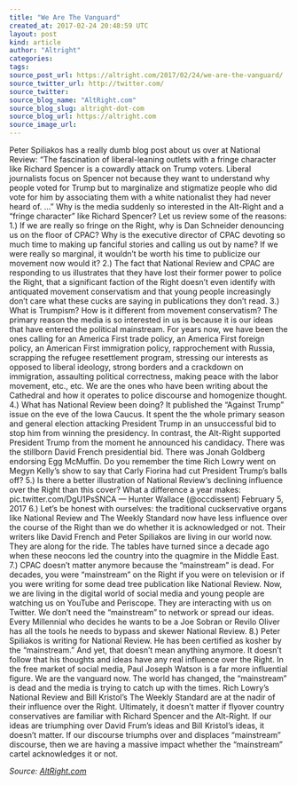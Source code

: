 ```yaml
---
title: "We Are The Vanguard"
created_at: 2017-02-24 20:48:59 UTC
layout: post
kind: article
author: "Altright"
categories: 
tags: 
source_post_url: https://altright.com/2017/02/24/we-are-the-vanguard/
source_twitter_url: http://twitter.com/
source_twitter: 
source_blog_name: "AltRight.com"
source_blog_slug: altright-dot-com
source_blog_url: https://altright.com
source_image_url: 
---
```

Peter Spiliakos has a really dumb blog post about us over at National Review: &#8220;The fascination of liberal-leaning outlets with a fringe character like Richard Spencer is a cowardly attack on Trump voters. Liberal journalists focus on Spencer not because they want to understand why people voted for Trump but to marginalize and stigmatize people who did vote for him by associating them with a white nationalist they had never heard of. &#8230;&#8221; Why is the media suddenly so interested in the Alt-Right and a &#8220;fringe character&#8221; like Richard Spencer? Let us review some of the reasons: 1.) If we are really so fringe on the Right, why is Dan Schneider denouncing us on the floor of CPAC? Why is the executive director of CPAC devoting so much time to making up fanciful stories and calling us out by name? If we were really so marginal, it wouldn&#8217;t be worth his time to publicize our movement now would it? 2.) The fact that National Review and CPAC are responding to us illustrates that they have lost their former power to police the Right, that a significant faction of the Right doesn&#8217;t even identify with antiquated movement conservatism and that young people increasingly don&#8217;t care what these cucks are saying in publications they don&#8217;t read. 3.) What is Trumpism? How is it different from movement conservatism? The primary reason the media is so interested in us is because it is our ideas that have entered the political mainstream. For years now, we have been the ones calling for an America First trade policy, an America First foreign policy, an American First immigration policy, rapprochement with Russia, scrapping the refugee resettlement program, stressing our interests as opposed to liberal ideology, strong borders and a crackdown on immigration, assaulting political correctness, making peace with the labor movement, etc., etc. We are the ones who have been writing about the Cathedral and how it operates to police discourse and homogenize thought. 4.) What has National Review been doing? It published the &#8220;Against Trump&#8221; issue on the eve of the Iowa Caucus. It spent the the whole primary season and general election attacking President Trump in an unsuccessful bid to stop him from winning the presidency. In contrast, the Alt-Right supported President Trump from the moment he announced his candidacy. There was the stillborn David French presidential bid. There was Jonah Goldberg endorsing Egg McMuffin. Do you remember the time Rich Lowry went on Megyn Kelly&#8217;s show to say that Carly Fiorina had cut President Trump&#8217;s balls off? 5.) Is there a better illustration of National Review&#8216;s declining influence over the Right than this cover? What a difference a year makes: pic.twitter.com/DgU1PsSNCA &#8212; Hunter Wallace (@occdissent) February 5, 2017 6.) Let&#8217;s be honest with ourselves: the traditional cuckservative organs like National Review and The Weekly Standard now have less influence over the course of the Right than we do whether it is acknowledged or not. Their writers like David French and Peter Spiliakos are living in our world now. They are along for the ride. The tables have turned since a decade ago when these neocons led the country into the quagmire in the Middle East. 7.) CPAC doesn&#8217;t matter anymore because the &#8220;mainstream&#8221; is dead. For decades, you were &#8220;mainstream&#8221; on the Right if you were on television or if you were writing for some dead tree publication like National Review. Now, we are living in the digital world of social media and young people are watching us on YouTube and Periscope. They are interacting with us on Twitter. We don&#8217;t need the &#8220;mainstream&#8221; to network or spread our ideas. Every Millennial who decides he wants to be a Joe Sobran or Revilo Oliver has all the tools he needs to bypass and skewer National Review. 8.) Peter Spiliakos is writing for National Review. He has been certified as kosher by the &#8220;mainstream.&#8221; And yet, that doesn&#8217;t mean anything anymore. It doesn&#8217;t follow that his thoughts and ideas have any real influence over the Right. In the free market of social media, Paul Joseph Watson is a far more influential figure. We are the vanguard now. The world has changed, the &#8220;mainstream&#8221; is dead and the media is trying to catch up with the times. Rich Lowry&#8217;s National Review and Bill Kristol&#8217;s The Weekly Standard are at the nadir of their influence over the Right. Ultimately, it doesn&#8217;t matter if flyover country conservatives are familiar with Richard Spencer and the Alt-Right. If our ideas are triumphing over David Frum&#8217;s ideas and Bill Kristol&#8217;s ideas, it doesn&#8217;t matter. If our discourse triumphs over and displaces &#8220;mainstream&#8221; discourse, then we are having a massive impact whether the &#8220;mainstream&#8221; cartel acknowledges it or not.<div class="">
    <i>Source: <a href="https://altright.com">AltRight.com</a></i>
</div>
